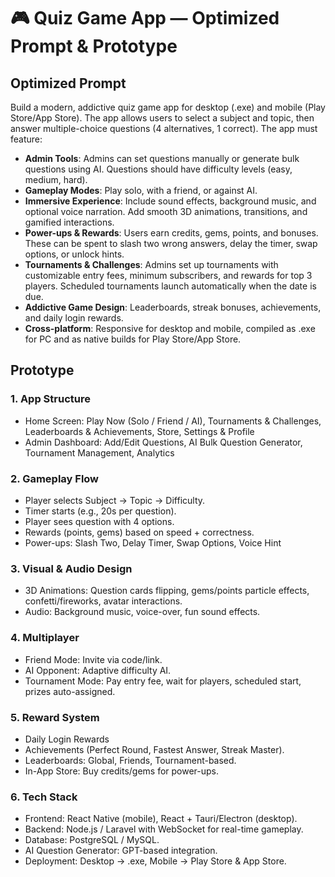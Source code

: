 # 🎮 Quiz Game App — Optimized Prompt & Prototype

## Optimized Prompt
Build a modern, addictive quiz game app for desktop (.exe) and mobile (Play Store/App Store). The app allows users to select a subject and topic, then answer multiple-choice questions (4 alternatives, 1 correct). The app must feature:

- **Admin Tools**: Admins can set questions manually or generate bulk questions using AI. Questions should have difficulty levels (easy, medium, hard).
- **Gameplay Modes**: Play solo, with a friend, or against AI.
- **Immersive Experience**: Include sound effects, background music, and optional voice narration. Add smooth 3D animations, transitions, and gamified interactions.
- **Power-ups & Rewards**: Users earn credits, gems, points, and bonuses. These can be spent to slash two wrong answers, delay the timer, swap options, or unlock hints.
- **Tournaments & Challenges**: Admins set up tournaments with customizable entry fees, minimum subscribers, and rewards for top 3 players. Scheduled tournaments launch automatically when the date is due.
- **Addictive Game Design**: Leaderboards, streak bonuses, achievements, and daily login rewards.
- **Cross-platform**: Responsive for desktop and mobile, compiled as .exe for PC and as native builds for Play Store/App Store.

## Prototype
### 1. App Structure
- Home Screen: Play Now (Solo / Friend / AI), Tournaments & Challenges, Leaderboards & Achievements, Store, Settings & Profile
- Admin Dashboard: Add/Edit Questions, AI Bulk Question Generator, Tournament Management, Analytics

### 2. Gameplay Flow
- Player selects Subject → Topic → Difficulty.
- Timer starts (e.g., 20s per question).
- Player sees question with 4 options.
- Rewards (points, gems) based on speed + correctness.
- Power-ups: Slash Two, Delay Timer, Swap Options, Voice Hint

### 3. Visual & Audio Design
- 3D Animations: Question cards flipping, gems/points particle effects, confetti/fireworks, avatar interactions.
- Audio: Background music, voice-over, fun sound effects.

### 4. Multiplayer
- Friend Mode: Invite via code/link.
- AI Opponent: Adaptive difficulty AI.
- Tournament Mode: Pay entry fee, wait for players, scheduled start, prizes auto-assigned.

### 5. Reward System
- Daily Login Rewards
- Achievements (Perfect Round, Fastest Answer, Streak Master).
- Leaderboards: Global, Friends, Tournament-based.
- In-App Store: Buy credits/gems for power-ups.

### 6. Tech Stack
- Frontend: React Native (mobile), React + Tauri/Electron (desktop).
- Backend: Node.js / Laravel with WebSocket for real-time gameplay.
- Database: PostgreSQL / MySQL.
- AI Question Generator: GPT-based integration.
- Deployment: Desktop → .exe, Mobile → Play Store & App Store.

